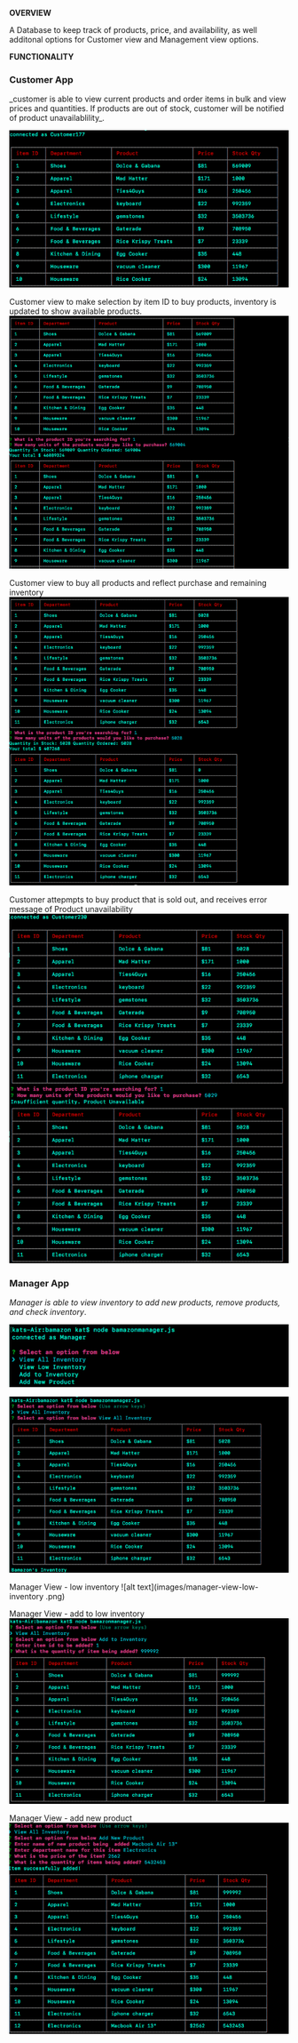 



<strong>OVERVIEW</strong>

A Database to keep track of products, price, and availability, as well additonal options for Customer view and Management view options.


<strong> FUNCTIONALITY </strong>

<h3>Customer App</h3>
_customer is able to view current products and order items in bulk and view prices and quantities. If products are out of stock, customer will be notified of product unavailablility_.

![alt text](images/customer-view-inventory.png)

Customer view to make selection by item ID to buy products, inventory is updated to show available products.
![alt text](images/customer-buy-products.png)

Customer view to buy all products and reflect purchase and remaining inventory
![alt text](images/customer-view-buy-all.png)

Customer attepmpts to buy product that is sold out, and receives error message of Product unavailability
![alt text](images/customer-insufficient-quantity.png)





<h3>Manager App</h3>

_Manager is able to view inventory to add new products, remove products, and check inventory_.

![alt text](images/manager-view-options.png)


![alt text](images/manager-view-inventory.png)


Manager View - low inventory
![alt text](images/manager-view-low-inventory .png)


Manager View - add to low inventory
![alt text](images/manager-view-add-to-inventory.png)

Manager View - add new product
![alt text](images/manager-view-add-new-product.png)
